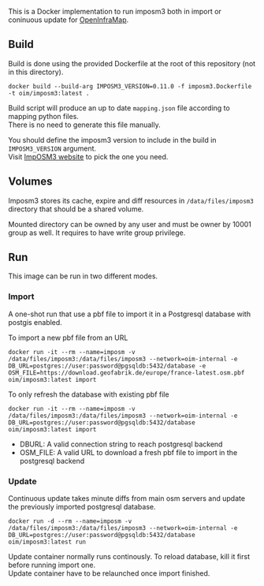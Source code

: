 This is a Docker implementation to run imposm3 both in import or coninuous update for [OpenInfraMap](https://openinframap.org).

## Build

Build is done using the provided Dockerfile at the root of this repository (not in this directory).

```
docker build --build-arg IMPOSM3_VERSION=0.11.0 -f imposm3.Dockerfile -t oim/imposm3:latest .
```

Build script will produce an up to date `mapping.json` file according to mapping python files.  
There is no need to generate this file manually.

You should define the imposm3 version to include in the build in `IMPOSM3_VERSION` argument.  
Visit [ImpOSM3 website](https://github.com/omniscale/imposm3/releases) to pick the one you need.

## Volumes

Imposm3 stores its cache, expire and diff resources in `/data/files/imposm3` directory that should be a shared volume.

Mounted directory can be owned by any user and must be owner by 10001 group as well. It requires to have write group privilege.

## Run

This image can be run in two different modes.

### Import

A one-shot run that use a pbf file to import it in a Postgresql database with postgis enabled.  

To import a new pbf file from an URL
```
docker run -it --rm --name=imposm -v /data/files/imposm3:/data/files/imposm3 --network=oim-internal -e DB_URL=postgres://user:password@pgsqldb:5432/database -e OSM_FILE=https://download.geofabrik.de/europe/france-latest.osm.pbf oim/imposm3:latest import
```

To only refresh the database with existing pbf file
```
docker run -it --rm --name=imposm -v /data/files/imposm3:/data/files/imposm3 --network=oim-internal -e DB_URL=postgres://user:password@pgsqldb:5432/database oim/imposm3:latest import
```

* DBURL: A valid connection string to reach postgresql backend
* OSM_FILE: A valid URL to download a fresh pbf file to import in the postgresql backend

### Update

Continuous update takes minute diffs from main osm servers and update the previously imported postgresql database.

```
docker run -d --rm --name=imposm -v /data/files/imposm3:/data/files/imposm3 --network=oim-internal -e DB_URL=postgres://user:password@pgsqldb:5432/database oim/imposm3:latest run
```

Update container normally runs continously. To reload database, kill it first before running import one.  
Update container have to be relaunched once import finished. 